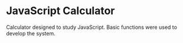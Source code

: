 # JavaScript Calculator

Calculator designed to study JavaScript. Basic functions were used to develop the system.
